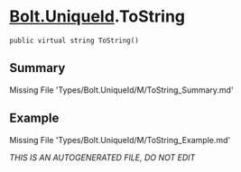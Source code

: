 # [Bolt.UniqueId](Types/Bolt.UniqueId.md).ToString
`public virtual string ToString()`
## Summary
Missing File 'Types/Bolt.UniqueId/M/ToString_Summary.md'
## Example
Missing File 'Types/Bolt.UniqueId/M/ToString_Example.md'

*THIS IS AN AUTOGENERATED FILE, DO NOT EDIT*
